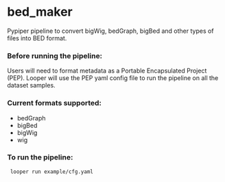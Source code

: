 # bed_maker
Pypiper pipeline to convert bigWig, bedGraph, bigBed and other types of files into BED format.

### Before running the pipeline: 

Users will need to format metadata as a Portable Encapsulated Project (PEP). Looper will use the PEP yaml config file to run the pipeline on all the dataset samples.  
  
### Current formats supported:
- bedGraph
- bigBed
- bigWig
- wig

### To run the pipeline: 

  ` looper run example/cfg.yaml`
 
